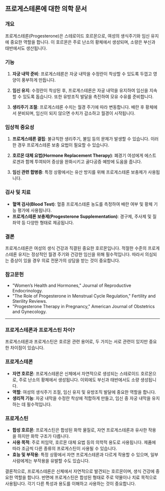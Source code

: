 

## 프로게스테론에 대한 의학 문서

### 개요
프로게스테론(Progesterone)은 스테로이드 호르몬으로, 여성의 생식주기와 임신 유지에 중요한 역할을 합니다. 이 호르몬은 주로 난소의 황체에서 생성되며, 소량은 부신과 태반에서도 생산됩니다.

### 기능
1. **자궁 내막 준비**: 프로게스테론은 자궁 내막을 수정란이 착상할 수 있도록 두껍고 영양이 풍부하게 만듭니다.
   
2. **임신 유지**: 수정란이 착상된 후, 프로게스테론은 자궁 내막을 유지하여 임신을 지속할 수 있도록 돕습니다. 또한 유방조직 발달을 촉진하여 모유 수유를 준비합니다.

3. **생리주기 조절**: 프로게스테론 수치는 월경 주기에 따라 변동합니다. 배란 후 황체에서 분비되며, 임신이 되지 않으면 수치가 감소하고 월경이 시작됩니다.

### 임상적 중요성
1. **프로게스테론 결핍**: 불규칙한 생리주기, 불임 등의 문제가 발생할 수 있습니다. 이러한 경우 프로게스테론 보충 요법이 필요할 수 있습니다.

2. **호르몬 대체 요법(Hormone Replacement Therapy)**: 폐경기 여성에게 에스트로겐과 함께 투여되어 증상을 완화시키고 골다공증 예방에 도움을 줍니다.

3. **임신 관련 합병증**: 특정 상황에서는 유산 방지를 위해 프로게스테론 보충제가 사용됩니다.

### 검사 및 치료
- **혈액 검사(Blood Test)**: 혈중 프로게스테론 농도를 측정하여 배란 여부 및 황체 기능 평가에 사용됩니다.
- **프로게스테론 보충제(Progesterone Supplementation)**: 경구제, 주사제 및 질 좌약 등 다양한 형태로 제공됩니다.

### 결론
프로게스테론은 여성의 생식 건강과 직결된 중요한 호르몬입니다. 적절한 수준의 프로게스테론 유지는 정상적인 월경 주기와 건강한 임신을 위해 필수적입니다. 따라서 의심되는 증상이 있을 경우 의료 전문가의 상담을 받는 것이 중요합니다.

### 참고문헌
- "Women’s Health and Hormones," Journal of Reproductive Endocrinology.
- "The Role of Progesterone in Menstrual Cycle Regulation," Fertility and Sterility Reviews.
- "Progesterone Therapy in Pregnancy," American Journal of Obstetrics and Gynecology.



---
### 프로게스테론과 프로게스틴 차이?


프로게스테론과 프로게스틴은 호르몬 관련 용어로, 두 가지는 서로 관련이 있지만 중요한 차이점이 있습니다.

### 프로게스테론
- **자연 호르몬**: 프로게스테론은 신체에서 자연적으로 생성되는 스테로이드 호르몬으로, 주로 난소의 황체에서 생성됩니다. 이외에도 부신과 태반에서도 소량 생성됩니다.
- **역할**: 여성의 생식주기 조절, 임신 유지 및 유방조직 발달에 중요한 역할을 합니다.
- **생리적 기능**: 자궁 내막을 수정란 착상에 적합하게 만들고, 임신 중 자궁 내막을 유지하는 데 필수적입니다.

### 프로게스틴
- **합성 호르몬**: 프로게스틴은 합성된 화학 물질로, 자연 프로게스테론과 유사한 작용을 하지만 화학 구조가 다릅니다.
- **사용 목적**: 주로 피임약, 호르몬 대체 요법 등의 의학적 용도로 사용됩니다. 제품에 따라 조금씩 다른 종류의 프로게스틴이 사용될 수 있습니다.
- **효능 및 부작용**: 특정 상황에서 자연 프로게스테론과 다르게 작용할 수 있으며, 일부 사람에게는 부작용을 유발할 수도 있습니다.

결론적으로, 프로게스테론은 신체에서 자연적으로 발견되는 호르몬이며, 생식 건강에 중요한 역할을 합니다. 반면에 프로게스틴은 합성된 형태로 주로 약물이나 치료 목적으로 사용됩니다. 각기 다른 특성과 용도를 이해하고 사용하는 것이 중요합니다.